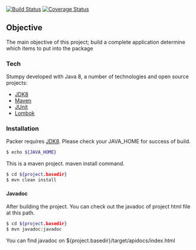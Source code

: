 [![Build Status](https://travis-ci.org/mercanil/Packer.svg?branch=master)](https://travis-ci.org/mercanil/Packer) [![Coverage Status](https://coveralls.io/repos/github/mercanil/Packer/badge.svg?branch=master)](https://coveralls.io/github/mercanil/Packer?branch=master)

## Objective
The main objective of this project; build a complete application determine which items to put into the package

### Tech
Stumpy developed with Java 8, a number of technologies and open source projects:

* [JDK8]
* [Maven]
* [JUnit]
* [Lombok]


### Installation
Packer requires [JDK8]. Please check your JAVA_HOME for success of build.
```sh
$ echo ${JAVA_HOME}
```

This is a maven project. maven install command.
```sh
$ cd ${project.basedir}
$ mvn clean install
```

#### Javadoc

After building the project. You can check out the javadoc of project html file at this path.
```sh
$ cd ${project.basedir}
$ mvn javadoc:javadoc
```
You can find javadoc on  ${project.basedir}/target/apidocs/index.html



[JDK8]: <http://www.oracle.com/technetwork/java/javase/downloads/jdk8-downloads-2133151.html>
[JUnit]: <https://junit.org/>
[Swagger]: <https://swagger.io/>
[Maven]: <https://maven.apache.org/>
[Lombok]: <https://projectlombok.org/>